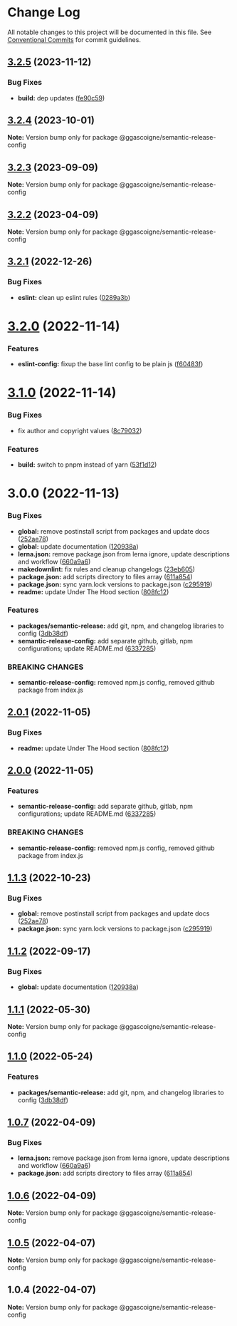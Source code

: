 # Change Log

All notable changes to this project will be documented in this file.
See [Conventional Commits](https://conventionalcommits.org) for commit guidelines.

## [3.2.5](https://github.com/ggascoigne/shareable-configs/compare/@ggascoigne/semantic-release-config@3.2.4...@ggascoigne/semantic-release-config@3.2.5) (2023-11-12)

### Bug Fixes

- **build:** dep updates ([fe90c59](https://github.com/ggascoigne/shareable-configs/commit/fe90c592b6f73a91222089768ac36cb70228d277))

## [3.2.4](https://github.com/ggascoigne/shareable-configs/compare/@ggascoigne/semantic-release-config@3.2.3...@ggascoigne/semantic-release-config@3.2.4) (2023-10-01)

**Note:** Version bump only for package @ggascoigne/semantic-release-config

## [3.2.3](https://github.com/ggascoigne/shareable-configs/compare/@ggascoigne/semantic-release-config@3.2.2...@ggascoigne/semantic-release-config@3.2.3) (2023-09-09)

**Note:** Version bump only for package @ggascoigne/semantic-release-config

## [3.2.2](https://github.com/ggascoigne/shareable-configs/compare/@ggascoigne/semantic-release-config@3.2.1...@ggascoigne/semantic-release-config@3.2.2) (2023-04-09)

**Note:** Version bump only for package @ggascoigne/semantic-release-config

## [3.2.1](https://github.com/ggascoigne/shareable-configs/compare/@ggascoigne/semantic-release-config@3.2.0...@ggascoigne/semantic-release-config@3.2.1) (2022-12-26)

### Bug Fixes

- **eslint:** clean up eslint rules ([0289a3b](https://github.com/ggascoigne/shareable-configs/commit/0289a3baf46598cd58daeb8b7f7a88edbed3a924))

# [3.2.0](https://github.com/ggascoigne/shareable-configs/compare/@ggascoigne/semantic-release-config@3.1.0...@ggascoigne/semantic-release-config@3.2.0) (2022-11-14)

### Features

- **eslint-config:** fixup the base lint config to be plain js ([f60483f](https://github.com/ggascoigne/shareable-configs/commit/f60483f30f8012829c9ae13feb1d80d2a159c963))

# [3.1.0](https://github.com/ggascoigne/shareable-configs/compare/@ggascoigne/semantic-release-config@3.0.0...@ggascoigne/semantic-release-config@3.1.0) (2022-11-14)

### Bug Fixes

- fix author and copyright values ([8c79032](https://github.com/ggascoigne/shareable-configs/commit/8c79032a96db2bfe8b6db057751e78b0dfa52c7e))

### Features

- **build:** switch to pnpm instead of yarn ([53f1d12](https://github.com/ggascoigne/shareable-configs/commit/53f1d12bd3ab399e096d47a7909bf6e55f9dcabd))

# 3.0.0 (2022-11-13)

### Bug Fixes

- **global:** remove postinstall script from packages and update docs ([252ae78](https://github.com/ggascoigne/shareable-configs/commit/252ae787ec89902f130ee28d2af63255fdfabb4d))
- **global:** update documentation ([120938a](https://github.com/ggascoigne/shareable-configs/commit/120938a301c88730d31dc8c8f919c960d193edb2))
- **lerna.json:** remove package.json from lerna ignore, update descriptions and workflow ([660a9a6](https://github.com/ggascoigne/shareable-configs/commit/660a9a60858863dca1d4b87cb0a3c49ffd2186b6))
- **makedownlint:** fix rules and cleanup changelogs ([23eb605](https://github.com/ggascoigne/shareable-configs/commit/23eb605a42fd51ca0b5d24de781929a1662e634f))
- **package.json:** add scripts directory to files array ([611a854](https://github.com/ggascoigne/shareable-configs/commit/611a8546f5c398404e5f226d61b5b42939944cc9))
- **package.json:** sync yarn.lock versions to package.json ([c295919](https://github.com/ggascoigne/shareable-configs/commit/c295919e8cd1fbbd7965fe67d0188e0d657b6427))
- **readme:** update Under The Hood section ([808fc12](https://github.com/ggascoigne/shareable-configs/commit/808fc128483f80997337b02b5b3f325544a00905))

### Features

- **packages/semantic-release:** add git, npm, and changelog libraries to config ([3db38df](https://github.com/ggascoigne/shareable-configs/commit/3db38dfda9cbed64771865904ef0086a3d3bab3d))
- **semantic-release-config:** add separate github, gitlab, npm configurations; update README.md ([6337285](https://github.com/ggascoigne/shareable-configs/commit/633728501fe3e8c26bbe3b2e95da499e83da0604))

### BREAKING CHANGES

- **semantic-release-config:** removed npm.js config, removed github package from index.js

## [2.0.1](https://github.com/ggascoigne/shareable-configs/compare/@ggascoigne/semantic-release-config@2.0.0...@ggascoigne/semantic-release-config@2.0.1) (2022-11-05)

### Bug Fixes

- **readme:** update Under The Hood section ([808fc12](https://github.com/ggascoigne/shareable-configs/commit/808fc128483f80997337b02b5b3f325544a00905))

## [2.0.0](https://github.com/ggascoigne/shareable-configs/compare/@ggascoigne/semantic-release-config@1.1.3...@ggascoigne/semantic-release-config@2.0.0) (2022-11-05)

### Features

- **semantic-release-config:** add separate github, gitlab, npm configurations; update README.md ([6337285](https://github.com/ggascoigne/shareable-configs/commit/633728501fe3e8c26bbe3b2e95da499e83da0604))

### BREAKING CHANGES

- **semantic-release-config:** removed npm.js config, removed github package from index.js

## [1.1.3](https://github.com/ggascoigne/shareable-configs/compare/@ggascoigne/semantic-release-config@1.1.2...@ggascoigne/semantic-release-config@1.1.3) (2022-10-23)

### Bug Fixes

- **global:** remove postinstall script from packages and update docs ([252ae78](https://github.com/ggascoigne/shareable-configs/commit/252ae787ec89902f130ee28d2af63255fdfabb4d))
- **package.json:** sync yarn.lock versions to package.json ([c295919](https://github.com/ggascoigne/shareable-configs/commit/c295919e8cd1fbbd7965fe67d0188e0d657b6427))

## [1.1.2](https://github.com/ggascoigne/shareable-configs/compare/@ggascoigne/semantic-release-config@1.1.1...@ggascoigne/semantic-release-config@1.1.2) (2022-09-17)

### Bug Fixes

- **global:** update documentation ([120938a](https://github.com/ggascoigne/shareable-configs/commit/120938a301c88730d31dc8c8f919c960d193edb2))

## [1.1.1](https://github.com/ggascoigne/shareable-configs/compare/@ggascoigne/semantic-release-config@1.1.0...@ggascoigne/semantic-release-config@1.1.1) (2022-05-30)

**Note:** Version bump only for package @ggascoigne/semantic-release-config

## [1.1.0](https://github.com/ggascoigne/shareable-configs/compare/@ggascoigne/semantic-release-config@1.0.7...@ggascoigne/semantic-release-config@1.1.0) (2022-05-24)

### Features

- **packages/semantic-release:** add git, npm, and changelog libraries to config ([3db38df](https://github.com/ggascoigne/shareable-configs/commit/3db38dfda9cbed64771865904ef0086a3d3bab3d))

## [1.0.7](https://github.com/ggascoigne/shareable-configs/compare/@ggascoigne/semantic-release-config@1.0.6...@ggascoigne/semantic-release-config@1.0.7) (2022-04-09)

### Bug Fixes

- **lerna.json:** remove package.json from lerna ignore, update descriptions and workflow ([660a9a6](https://github.com/ggascoigne/shareable-configs/commit/660a9a60858863dca1d4b87cb0a3c49ffd2186b6))
- **package.json:** add scripts directory to files array ([611a854](https://github.com/ggascoigne/shareable-configs/commit/611a8546f5c398404e5f226d61b5b42939944cc9))

## [1.0.6](https://github.com/ggascoigne/shareable-configs/compare/@ggascoigne/semantic-release-config@1.0.5...@ggascoigne/semantic-release-config@1.0.6) (2022-04-09)

**Note:** Version bump only for package @ggascoigne/semantic-release-config

## [1.0.5](https://github.com/ggascoigne/shareable-configs/compare/@ggascoigne/semantic-release-config@1.0.4...@ggascoigne/semantic-release-config@1.0.5) (2022-04-07)

**Note:** Version bump only for package @ggascoigne/semantic-release-config

## 1.0.4 (2022-04-07)

**Note:** Version bump only for package @ggascoigne/semantic-release-config
